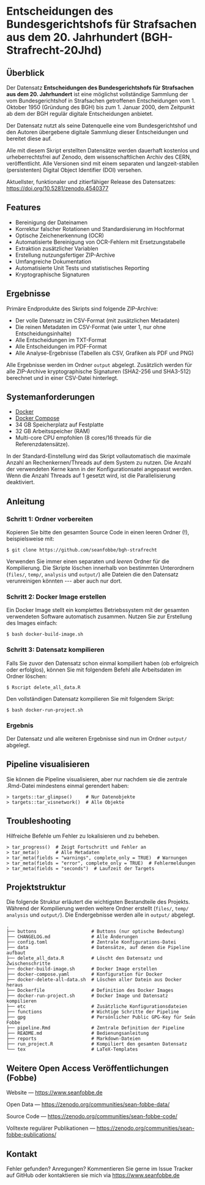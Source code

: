 # Entscheidungen des Bundesgerichtshofs für Strafsachen aus dem 20. Jahrhundert (BGH-Strafrecht-20Jhd)


## Überblick

Der Datensatz **Entscheidungen des Bundesgerichtshofs für Strafsachen aus dem 20. Jahrhundert** ist eine möglichst vollständige Sammlung der vom Bundesgerichtshof in Strafsachen getroffenen Entscheidungen vom 1. Oktober 1950 (Gründung des BGH) bis zum 1. Januar 2000, dem Zeitpunkt ab dem der BGH regulär digitale Entscheidungen anbietet. 

Der Datensatz nutzt als seine Datenquelle eine vom Bundesgerichtshof und den Autoren übergebene digitale Sammlung dieser Entscheidungen und bereitet diese auf.

Alle mit diesem Skript erstellten Datensätze werden dauerhaft kostenlos und urheberrechtsfrei auf Zenodo, dem wissenschaftlichen Archiv des CERN, veröffentlicht. Alle Versionen sind mit einem separaten und langzeit-stabilen (persistenten) Digital Object Identifier (DOI) versehen.

Aktuellster, funktionaler und zitierfähiger Release des Datensatzes: <https://doi.org/10.5281/zenodo.4540377>



## Features

- Bereinigung der Dateinamen
- Korrektur falscher Rotationen und Standardisierung im Hochformat
- Optische Zeichenerkennung (OCR)
- Automatisierte Bereinigung von OCR-Fehlern mit Ersetzungstabelle
- Extraktion zusätzlicher Variablen
- Erstellung nutzungsfertiger ZIP-Archive
- Umfangreiche Dokumentation
- Automatisierte Unit Tests und statistisches Reporting
- Kryptographische Signaturen


## Ergebnisse

Primäre Endprodukte des Skripts sind folgende ZIP-Archive:

- Der volle Datensatz im CSV-Format (mit zusätzlichen Metadaten)
- Die reinen Metadaten im CSV-Format (wie unter 1, nur ohne Entscheidungsinhalte)
- Alle Entscheidungen im TXT-Format
- Alle Entscheidungen im PDF-Format
- Alle Analyse-Ergebnisse (Tabellen als CSV, Grafiken als PDF und PNG)

Alle Ergebnisse werden im Ordner `output` abgelegt. Zusätzlich werden für alle ZIP-Archive kryptographische Signaturen (SHA2-256 und SHA3-512) berechnet und in einer CSV-Datei hinterlegt. 




## Systemanforderungen

- [Docker](https://docs.docker.com/get-docker/)
- [Docker Compose](https://docs.docker.com/compose/install/)
- 34 GB Speicherplatz auf Festplatte
- 32 GB Arbeitsspeicher (RAM)
- Multi-core CPU empfohlen (8 cores/16 threads für die Referenzdatensätze). 

In der Standard-Einstellung wird das Skript vollautomatisch die maximale Anzahl an Rechenkernen/Threads auf dem System zu nutzen. Die Anzahl der verwendeten Kerne kann in der Konfigurationsatei angepasst werden. Wenn die Anzahl Threads auf 1 gesetzt wird, ist die Parallelisierung deaktiviert.



## Anleitung


### Schritt 1: Ordner vorbereiten

Kopieren Sie bitte den gesamten Source Code in einen leeren Ordner (!), beispielsweise mit:

```
$ git clone https://github.com/seanfobbe/bgh-strafrecht
```

Verwenden Sie immer einen separaten und *leeren* Ordner für die Kompilierung. Die Skripte löschen innerhalb von bestimmten Unterordnern (`files/`, `temp/`, `analysis` und `output/`) alle Dateien die den Datensatz verunreinigen könnten --- aber auch nur dort.



### Schritt 2: Docker Image erstellen

Ein Docker Image stellt ein komplettes Betriebssystem mit der gesamten verwendeten Software automatisch zusammen. Nutzen Sie zur Erstellung des Images einfach:

```
$ bash docker-build-image.sh
```




### Schritt 3: Datensatz kompilieren

Falls Sie zuvor den Datensatz schon einmal kompiliert haben (ob erfolgreich oder erfolglos), können Sie mit folgendem Befehl alle Arbeitsdaten im Ordner löschen:

```
$ Rscript delete_all_data.R
```

Den vollständigen Datensatz kompilieren Sie mit folgendem Skript:

```
$ bash docker-run-project.sh
```





### Ergebnis

Der Datensatz und alle weiteren Ergebnisse sind nun im Ordner `output/` abgelegt.






## Pipeline visualisieren

Sie können die Pipeline visualisieren, aber nur nachdem sie die zentrale .Rmd-Datei mindestens einmal gerendert haben:

```
> targets::tar_glimpse()     # Nur Datenobjekte
> targets::tar_visnetwork()  # Alle Objekte
```





## Troubleshooting

Hilfreiche Befehle um Fehler zu lokalisieren und zu beheben.

```
> tar_progress()  # Zeigt Fortschritt und Fehler an
> tar_meta()      # Alle Metadaten
> tar_meta(fields = "warnings", complete_only = TRUE)  # Warnungen
> tar_meta(fields = "error", complete_only = TRUE)  # Fehlermeldungen
> tar_meta(fields = "seconds")  # Laufzeit der Targets
```




## Projektstruktur

Die folgende Struktur erläutert die wichtigsten Bestandteile des Projekts. Während der Kompilierung werden weitere Ordner erstellt (`files/`, `temp/` `analysis` und `output/`). Die Endergebnisse werden alle in `output/` abgelegt.


``` 
.
├── buttons                    # Buttons (nur optische Bedeutung)
├── CHANGELOG.md               # Alle Änderungen
├── config.toml                # Zentrale Konfigurations-Datei
├── data                       # Datensätze, auf denen die Pipeline aufbaut
├── delete_all_data.R          # Löscht den Datensatz und Zwischenschritte
├── docker-build-image.sh      # Docker Image erstellen
├── docker-compose.yaml        # Konfiguration für Docker
├── docker-delete-all-data.sh  # Löschen aller Datein aus Docker heraus
├── Dockerfile                 # Definition des Docker Images
├── docker-run-project.sh      # Docker Image und Datensatz kompilieren
├── etc                        # Zusätzliche Konfigurationsdateien
├── functions                  # Wichtige Schritte der Pipeline
├── gpg                        # Persönlicher Public GPG-Key für Seán Fobbe
├── pipeline.Rmd               # Zentrale Definition der Pipeline
├── README.md                  # Bedienungsanleitung
├── reports                    # Markdown-Dateien
├── run_project.R              # Kompiliert den gesamten Datensatz
└── tex                        # LaTeX-Templates

``` 



 
## Weitere Open Access Veröffentlichungen (Fobbe)

Website — https://www.seanfobbe.de

Open Data  —  https://zenodo.org/communities/sean-fobbe-data/

Source Code  —  https://zenodo.org/communities/sean-fobbe-code/

Volltexte regulärer Publikationen  —  https://zenodo.org/communities/sean-fobbe-publications/



## Kontakt

Fehler gefunden? Anregungen? Kommentieren Sie gerne im Issue Tracker auf GitHub oder kontaktieren sie mich via https://www.seanfobbe.de 
